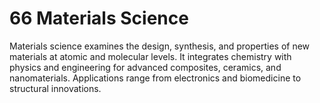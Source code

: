 # 66 Materials Science
Materials science examines the design, synthesis, and properties of new materials at atomic and molecular levels. It integrates chemistry with physics and engineering for advanced composites, ceramics, and nanomaterials. Applications range from electronics and biomedicine to structural innovations.
